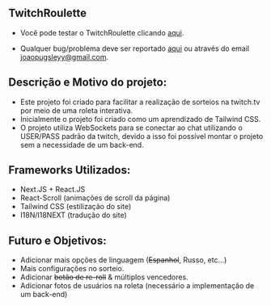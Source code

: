 ## TwitchRoulette
- Você pode testar o TwitchRoulette clicando <a href="https://twitchroulette.live/">aqui</a>.

- Qualquer bug/problema deve ser reportado <a href="https://github.com/joaopugsley/twitchroulette/issues">aqui</a> ou através do email joaopugsleyy@gmail.com.

## Descrição e Motivo do projeto:
- Este projeto foi criado para facilitar a realização de sorteios na twitch.tv por meio de uma roleta interativa.
- Inicialmente o projeto foi criado como um aprendizado de Tailwind CSS.
- O projeto utiliza WebSockets para se conectar ao chat utilizando o USER/PASS padrão da twitch, devido a isso foi possível montar o projeto sem a necessidade de um back-end.

## Frameworks Utilizados:
- Next.JS + React.JS
- React-Scroll (animações de scroll da página)
- Tailwind CSS (estilização do site)
- I18N/I18NEXT (tradução do site)

## Futuro e Objetivos:
- Adicionar mais opções de linguagem (<s>Espanhol</s>, Russo, etc...)
- Mais configurações no sorteio.
- Adicionar <s>botão de re-roll</s> & múltiplos vencedores.
- Adicionar fotos de usuários na roleta (necessário a implementação de um back-end)
